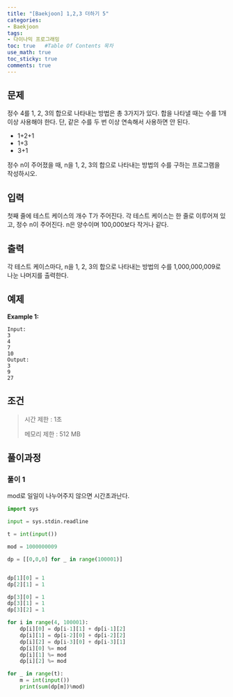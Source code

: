 ```yaml
---
title: "[Baekjoon] 1,2,3 더하기 5"
categories: 
- Baekjoon
tags:
- 다이나믹 프로그래밍
toc: true   #Table Of Contents 목차 
use_math: true
toc_sticky: true
comments: true
---
```


## 문제

정수 4를 1, 2, 3의 합으로 나타내는 방법은 총 3가지가 있다. 합을 나타낼 때는 수를 1개 이상 사용해야 한다. 단, 같은 수를 두 번 이상 연속해서 사용하면 안 된다.

- 1+2+1
- 1+3
- 3+1

정수 n이 주어졌을 때, n을 1, 2, 3의 합으로 나타내는 방법의 수를 구하는 프로그램을 작성하시오.

## 입력

첫째 줄에 테스트 케이스의 개수 T가 주어진다. 각 테스트 케이스는 한 줄로 이루어져 있고, 정수 n이 주어진다. n은 양수이며 100,000보다 작거나 같다.

## 출력

각 테스트 케이스마다, n을 1, 2, 3의 합으로 나타내는 방법의 수를 1,000,000,009로 나눈 나머지를 출력한다.

## 예제

**Example 1:**

```
Input: 
3
4
7
10
Output: 
3
9
27
```

## 조건

> 시간 제한 : 1초
>
> 메모리 제한 : 512 MB

## 풀이과정

### 풀이 1

mod로 일일이 나누어주지 않으면 시간초과난다.

```python
import sys

input = sys.stdin.readline

t = int(input())

mod = 1000000009

dp = [[0,0,0] for _ in range(100001)]


dp[1][0] = 1
dp[2][1] = 1

dp[3][0] = 1
dp[3][1] = 1
dp[3][2] = 1

for i in range(4, 100001):
    dp[i][0] = dp[i-1][1] + dp[i-1][2]
    dp[i][1] = dp[i-2][0] + dp[i-2][2]
    dp[i][2] = dp[i-3][0] + dp[i-3][1]
    dp[i][0] %= mod
    dp[i][1] %= mod
    dp[i][2] %= mod

for _ in range(t):
    m = int(input())
    print(sum(dp[m])%mod)
```



